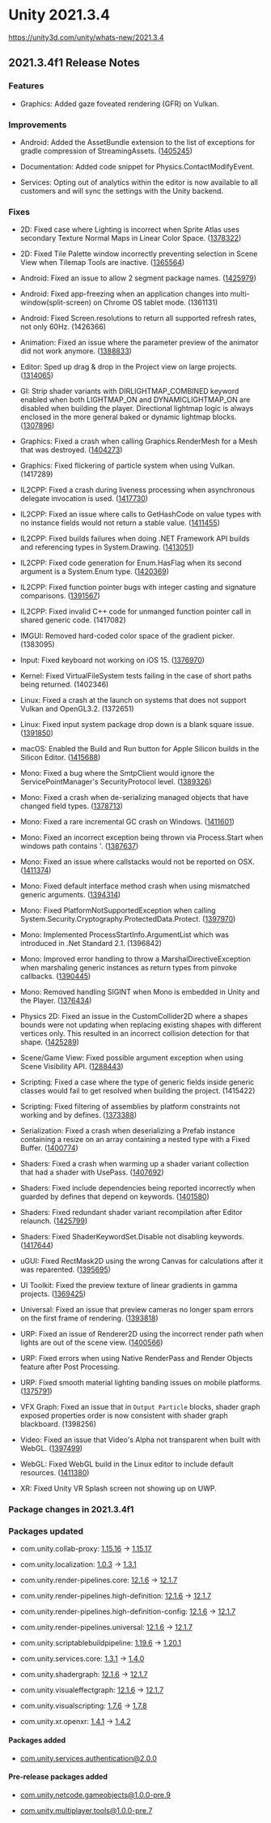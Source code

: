 # Unity 2021.3.4
https://unity3d.com/unity/whats-new/2021.3.4

## 2021.3.4f1 Release Notes


### Features
<ul>
<li>Graphics: Added gaze foveated rendering (GFR) on Vulkan.</li>
</ul>

### Improvements
<ul>
<li><p>Android: Added the AssetBundle extension to the list of exceptions for gradle compression of StreamingAssets. (<a href="https://issuetracker.unity3d.com/issues/addressables-bundles-get-compressed-in-android-builds">1405245</a>)</p></li>
<li><p>Documentation: Added code snippet for Physics.ContactModifyEvent.</p></li>
<li><p>Services: Opting out of analytics within the editor is now available to all customers and will sync the settings with the Unity backend.</p></li>
</ul>

### Fixes
<ul>
<li><p>2D: Fixed case where Lighting is incorrect when Sprite Atlas uses secondary Texture Normal Maps in Linear Color Space. (<a href="https://issuetracker.unity3d.com/issues/lighting-is-incorrect-when-sprite-atlas-uses-secondary-texture-normal-maps-in-linear-color-space">1378322</a>)</p></li>
<li><p>2D: Fixed Tile Palette window incorrectly preventing selection in Scene View when Tilemap Tools are inactive. (<a href="https://issuetracker.unity3d.com/issues/gameobjects-in-the-scene-are-not-selectable-when-using-w-after-painting-with-tile-pallete">1365564</a>)</p></li>
<li><p>Android: Fixed an issue to allow 2 segment package names. (<a href="https://issuetracker.unity3d.com/issues/android-the-build-fails-when-identification-package-name-has-two-segments-one-dot">1425979</a>)</p></li>
<li><p>Android: Fixed app-freezing when an application changes into multi-window(split-screen) on Chrome OS tablet mode. (1361131)</p></li>
<li><p>Android: Fixed Screen.resolutions to return all supported refresh rates, not only 60Hz. (1426366)</p></li>
<li><p>Animation: Fixed an issue where the parameter preview of the animator did not work anymore. (<a href="https://issuetracker.unity3d.com/issues/animator-blendtree-parameters-slider-value-is-stuck-at-0-when-trying-to-move-the-slider">1388833</a>)</p></li>
<li><p>Editor: Sped up drag &amp; drop in the Project view on large projects. (<a href="https://issuetracker.unity3d.com/issues/dragging-and-dropping-asset-in-the-inspector-is-taking-upwards-of-3-seconds-everytime">1314065</a>)</p></li>
<li><p>GI: Strip shader variants with DIRLIGHTMAP_COMBINED keyword enabled when both LIGHTMAP_ON and DYNAMICLIGHTMAP_ON are disabled when building the player. Directional lightmap logic is always enclosed in the more general baked or dynamic lightmap blocks. (<a href="https://issuetracker.unity3d.com/issues/graphics-variants-which-have-dirlightmap-combined-are-not-removed-when-stripping-shader-variant-code">1307896</a>)</p></li>
<li><p>Graphics: Fixed a crash when calling Graphics.RenderMesh for a Mesh that was destroyed. (<a href="https://issuetracker.unity3d.com/issues/crash-when-calling-graphics-dot-rendermesh-for-a-mesh-that-was-destroyed">1404273</a>)</p></li>
<li><p>Graphics: Fixed flickering of particle system when using Vulkan. (1417289)</p></li>
<li><p>IL2CPP: Fixed a crash during liveness processing when asynchronous delegate invocation is used. (<a href="https://issuetracker.unity3d.com/issues/crash-when-running-garbagecollectsharedassets">1417730</a>)</p></li>
<li><p>IL2CPP: Fixed an issue where calls to GetHashCode on value types with no instance fields would not return a stable value. (<a href="https://issuetracker.unity3d.com/issues/il2cpp-calling-gethashcode-on-instances-of-empty-structs-does-not-return-the-same-value-in-il2cpp-builds">1411455</a>)</p></li>
<li><p>IL2CPP: Fixed builds failures when doing .NET Framework API builds and referencing types in System.Drawing. (<a href="https://issuetracker.unity3d.com/issues/il2cpp-build-fails-when-using-net-framework-api-compatibility">1413051</a>)</p></li>
<li><p>IL2CPP: Fixed code generation for Enum.HasFlag when its second argument is a System.Enum type. (<a href="https://issuetracker.unity3d.com/issues/mobile-il2cpp-build-fails-when-using-custom-script-and-target-architecture-arm64-is-selected">1420369</a>)</p></li>
<li><p>IL2CPP: Fixed function pointer bugs with integer casting and signature comparisons. (<a href="https://issuetracker.unity3d.com/issues/urp-il2cpp-build-fails-with-buildfailedexception-and-bee-library-errors-when-building-with-il2cpp-scripting-backend-enabled">1391567</a>)</p></li>
<li><p>IL2CPP: Fixed invalid C++ code for unmanged function pointer call in shared generic code. (1417082)</p></li>
<li><p>IMGUI: Removed hard-coded color space of the gradient picker. (1383095)</p></li>
<li><p>Input: Fixed keyboard not working on iOS 15. (<a href="https://issuetracker.unity3d.com/issues/keyboard-input-is-not-working-when-using-an-external-keyboard-in-ios-15">1376970</a>)</p></li>
<li><p>Kernel: Fixed VirtualFileSystem tests failing in the case of short paths being returned. (1402346)</p></li>
<li><p>Linux: Fixed a crash at the launch on systems that does not support Vulkan and OpenGL3.2. (1372651)</p></li>
<li><p>Linux: Fixed input system package drop down is a blank square issue. (<a href="https://issuetracker.unity3d.com/issues/new-input-systems-input-actions-windowss-binding-path-dropdown-is-rendered-as-an-empty-white-square-on-linux">1391850</a>)</p></li>
<li><p>macOS: Enabled the Build and Run button for Apple Silicon builds in the Silicon Editor. (<a href="https://issuetracker.unity3d.com/issues/m1-build-and-run-button-being-disabled-when-the-target-architecture-apple-silicon-is-selected-in-the-silicon-editor">1415688</a>)</p></li>
<li><p>Mono: Fixed a bug where the SmtpClient would ignore the ServicePointManager's SecurityProtocol level. (<a href="https://issuetracker.unity3d.com/issues/system-dot-net-dot-mail-dot-smtpexception-421-4-dot-7-66-tls-1-dot-0-and-1-dot-1-are-not-supported-error-is-throw-when-sending-an-email-with-smtpclient">1389326</a>)</p></li>
<li><p>Mono: Fixed a crash when de-serializing managed objects that have changed field types. (<a href="https://issuetracker.unity3d.com/issues/m1-crash-with-star-assertion-at-handle-dot-c-446-condition-m-class-is-valuetype-klass-not-met-when-deserializing-data">1378713</a>)</p></li>
<li><p>Mono: Fixed a rare incremental GC crash on Windows. (<a href="https://issuetracker.unity3d.com/issues/incremental-gc-pushes-invalid-stack-range-on-windows">1411601</a>)</p></li>
<li><p>Mono: Fixed an incorrect exception being thrown via Process.Start when windows path contains '. (<a href="https://issuetracker.unity3d.com/issues/errors-in-the-console-when-project-name-contains-apostrophe">1387637</a>)</p></li>
<li><p>Mono: Fixed an issue where callstacks would not be reported on OSX. (<a href="https://issuetracker.unity3d.com/issues/mac-stack-trace-is-not-available-after-a-crash-in-the-editor-log">1411374</a>)</p></li>
<li><p>Mono: Fixed default interface method crash when using mismatched generic arguments. (<a href="https://issuetracker.unity3d.com/issues/crash-on-assertion-condition-is-ok-error-not-met-when-entering-the-play-mode">1394314</a>)</p></li>
<li><p>Mono: Fixed PlatformNotSupportedException when calling System.Security.Cryptography.ProtectedData.Protect. (<a href="https://issuetracker.unity3d.com/issues/platformnotsupportedexception-is-thrown-when-using-system-dot-security">1397970</a>)</p></li>
<li><p>Mono: Implemented ProcessStartInfo.ArgumentList which was introduced in .Net Standard 2.1. (1396842)</p></li>
<li><p>Mono: Improved error handling to throw a MarshalDirectiveException when marshaling generic instances as return types from pinvoke callbacks. (<a href="https://issuetracker.unity3d.com/issues/unity-crashes-when-calling-marshal-dot-getfunctionpointerfordelegate-on-a-delegate-with-a-nullable-return-value">1390445</a>)</p></li>
<li><p>Mono: Removed handling SIGINT when Mono is embedded in Unity and the Player. (<a href="https://issuetracker.unity3d.com/issues/server-build-doesnt-respond-to-ctrl-plus-c-after-setting-console-dot-foregroundcolor">1376434</a>)</p></li>
<li><p>Physics 2D: Fixed an issue in the CustomCollider2D where a shapes bounds were not updating when replacing existing shapes with different vertices only. This resulted in an incorrect collision detection for that shape. (<a href="https://issuetracker.unity3d.com/issues/customcollidier2d-does-not-update-properly-after-call-to-setcustomshape-s">1425289</a>)</p></li>
<li><p>Scene/Game View: Fixed possible argument exception when using Scene Visibility API. (<a href="https://issuetracker.unity3d.com/issues/argumentexception-the-scene-is-not-loaded-when-test-runs-and-the-editor-does-not-have-focus">1288443</a>)</p></li>
<li><p>Scripting: Fixed a case where the type of generic fields inside generic classes would fail to get resolved when building the project. (1415422)</p></li>
<li><p>Scripting: Fixed filtering of assemblies by platform constraints not working and by defines. (<a href="https://issuetracker.unity3d.com/issues/found-plugins-with-same-names-error-is-thrown-for-the-microsoft-extensions-logging-package-when-building-on-android-platform">1373388</a>)</p></li>
<li><p>Serialization: Fixed a crash when deserializing a Prefab instance containing a resize on an array containing a nested type with a Fixed Buffer. (<a href="https://issuetracker.unity3d.com/issues/editor-crash-when-deserializing-an-array-of-a-type-with-a-nested-fixed-size-buffer-field">1400774</a>)</p></li>
<li><p>Shaders: Fixed a crash when warming up a shader variant collection that had a shader with UsePass. (<a href="https://issuetracker.unity3d.com/issues/crash-on-shaderlab-program-getmatchingsubprogram-after-entering-play-mode">1407692</a>)</p></li>
<li><p>Shaders: Fixed include dependencies being reported incorrectly when guarded by defines that depend on keywords. (<a href="https://issuetracker.unity3d.com/issues/editing-shader-includes-does-not-guarantee-shaders-being-updated-when-changes-are-made-in-script">1401580</a>)</p></li>
<li><p>Shaders: Fixed redundant shader variant recompilation after Editor relaunch. (<a href="https://issuetracker.unity3d.com/issues/some-shaders-are-recompiled-when-building-the-player-after-each-editor-launch">1425799</a>)</p></li>
<li><p>Shaders: Fixed ShaderKeywordSet.Disable not disabling keywords. (<a href="https://issuetracker.unity3d.com/issues/shader-keyword-is-not-disabled-when-calling-shaderkeywordset-dot-disable">1417644</a>)</p></li>
<li><p>uGUI: Fixed RectMask2D using the wrong Canvas for calculations after it was reparented. (<a href="https://issuetracker.unity3d.com/issues/rectmask2d-hides-all-content-when-parented-from-other-display-to-first-dislpay-in-the-game-view-window">1395695</a>)</p></li>
<li><p>UI Toolkit: Fixed the preview texture of linear gradients in gamma projects. (<a href="https://issuetracker.unity3d.com/issues/shadergraph-getting-a-smaller-gradient-than-generated-code-example-when-using-default-gradient-node">1369425</a>)</p></li>
<li><p>Universal: Fixed an issue that preview cameras no longer spam errors on the first frame of rendering. (<a href="https://issuetracker.unity3d.com/issues/urp-errors-are-spammed-after-entering-play-mode-in-sunflare-scene-and-navigating-the-project-view">1393818</a>)</p></li>
<li><p>URP: Fixed an issue of Renderer2D using the incorrect render path when lights are out of the scene view. (<a href="https://issuetracker.unity3d.com/issues/2d-urp-gameobjects-become-unlit-when-moving-2d-light-out-of-the-scene-view">1400566</a>)</p></li>
<li><p>URP: Fixed errors when using Native RenderPass and Render Objects feature after Post Processing.</p></li>
<li><p>URP: Fixed smooth material lighting banding issues on mobile platforms. (<a href="https://issuetracker.unity3d.com/issues/mobile-urp-banding-like-artifacts-are-visible-when-smooth-material-is-lit-by-light">1375791</a>)</p></li>
<li><p>VFX Graph: Fixed an issue that in <code>Output Particle</code> blocks, shader graph exposed properties order is now consistent with shader graph blackboard. (1398256)</p></li>
<li><p>Video: Fixed an issue that Video's Alpha not transparent when built with WebGL. (<a href="https://issuetracker.unity3d.com/issues/videos-alpha-not-transparent-when-built-with-webgl">1397499</a>)</p></li>
<li><p>WebGL: Fixed WebGL build in the Linux editor to include default resources. (<a href="https://issuetracker.unity3d.com/issues/linux-webgl-build-crashes-every-time-when-using-unity-editor-on-linux">1411380</a>)</p></li>
<li><p>XR: Fixed Unity VR Splash screen not showing up on UWP.</p></li>
</ul>

### Package changes in 2021.3.4f1

### Packages updated
<ul>
<li><p>com.unity.collab-proxy: <a href="https://docs.unity3d.com/Packages/com.unity.collab-proxy@1.15//changelog/CHANGELOG.html">1.15.16</a> → <a href="https://docs.unity3d.com/Packages/com.unity.collab-proxy@1.15//changelog/CHANGELOG.html">1.15.17</a></p></li>
<li><p>com.unity.localization: <a href="https://docs.unity3d.com/Packages/com.unity.localization@1.0//changelog/CHANGELOG.html">1.0.3</a> → <a href="https://docs.unity3d.com/Packages/com.unity.localization@1.3//changelog/CHANGELOG.html">1.3.1</a></p></li>
<li><p>com.unity.render-pipelines.core: <a href="https://docs.unity3d.com/Packages/com.unity.render-pipelines.core@12.1//changelog/CHANGELOG.html">12.1.6</a> → <a href="https://docs.unity3d.com/Packages/com.unity.render-pipelines.core@12.1//changelog/CHANGELOG.html">12.1.7</a></p></li>
<li><p>com.unity.render-pipelines.high-definition: <a href="https://docs.unity3d.com/Packages/com.unity.render-pipelines.high-definition@12.1//changelog/CHANGELOG.html">12.1.6</a> → <a href="https://docs.unity3d.com/Packages/com.unity.render-pipelines.high-definition@12.1//changelog/CHANGELOG.html">12.1.7</a></p></li>
<li><p>com.unity.render-pipelines.high-definition-config: <a href="https://docs.unity3d.com/Packages/com.unity.render-pipelines.high-definition-config@12.1//changelog/CHANGELOG.html">12.1.6</a> → <a href="https://docs.unity3d.com/Packages/com.unity.render-pipelines.high-definition-config@12.1//changelog/CHANGELOG.html">12.1.7</a></p></li>
<li><p>com.unity.render-pipelines.universal: <a href="https://docs.unity3d.com/Packages/com.unity.render-pipelines.universal@12.1//changelog/CHANGELOG.html">12.1.6</a> → <a href="https://docs.unity3d.com/Packages/com.unity.render-pipelines.universal@12.1//changelog/CHANGELOG.html">12.1.7</a></p></li>
<li><p>com.unity.scriptablebuildpipeline: <a href="https://docs.unity3d.com/Packages/com.unity.scriptablebuildpipeline@1.19//changelog/CHANGELOG.html">1.19.6</a> → <a href="https://docs.unity3d.com/Packages/com.unity.scriptablebuildpipeline@1.20//changelog/CHANGELOG.html">1.20.1</a></p></li>
<li><p>com.unity.services.core: <a href="https://docs.unity3d.com/Packages/com.unity.services.core@1.3//changelog/CHANGELOG.html">1.3.1</a> → <a href="https://docs.unity3d.com/Packages/com.unity.services.core@1.4//changelog/CHANGELOG.html">1.4.0</a></p></li>
<li><p>com.unity.shadergraph: <a href="https://docs.unity3d.com/Packages/com.unity.shadergraph@12.1//changelog/CHANGELOG.html">12.1.6</a> → <a href="https://docs.unity3d.com/Packages/com.unity.shadergraph@12.1//changelog/CHANGELOG.html">12.1.7</a></p></li>
<li><p>com.unity.visualeffectgraph: <a href="https://docs.unity3d.com/Packages/com.unity.visualeffectgraph@12.1//changelog/CHANGELOG.html">12.1.6</a> → <a href="https://docs.unity3d.com/Packages/com.unity.visualeffectgraph@12.1//changelog/CHANGELOG.html">12.1.7</a></p></li>
<li><p>com.unity.visualscripting: <a href="https://docs.unity3d.com/Packages/com.unity.visualscripting@1.7//changelog/CHANGELOG.html">1.7.6</a> → <a href="https://docs.unity3d.com/Packages/com.unity.visualscripting@1.7//changelog/CHANGELOG.html">1.7.8</a></p></li>
<li><p>com.unity.xr.openxr: <a href="https://docs.unity3d.com/Packages/com.unity.xr.openxr@1.4//changelog/CHANGELOG.html">1.4.1</a> → <a href="https://docs.unity3d.com/Packages/com.unity.xr.openxr@1.4//changelog/CHANGELOG.html">1.4.2</a></p></li>
</ul>

#### Packages added
<ul>
<li><a href="https://docs.unity3d.com/Packages/com.unity.services.authentication@2.0//changelog/CHANGELOG.html">com.unity.services.authentication@2.0.0</a></li>
</ul>

#### Pre-release packages added
<ul>
<li><p><a href="https://docs.unity3d.com/Packages/com.unity.netcode.gameobjects@1.0//changelog/CHANGELOG.html">com.unity.netcode.gameobjects@1.0.0-pre.9</a></p></li>
<li><p><a href="https://docs.unity3d.com/Packages/com.unity.multiplayer.tools@1.0//changelog/CHANGELOG.html">com.unity.multiplayer.tools@1.0.0-pre.7</a></p></li>
</ul>
